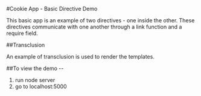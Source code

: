 
#Cookie App - Basic Directive Demo

This basic app is an example of two directives - one inside the other. These directives communicate with one another through a link function and a require field.

##Transclusion

An example of transclusion is used to render the templates.

##To view the demo --
1. run node server
2. go to localhost:5000
